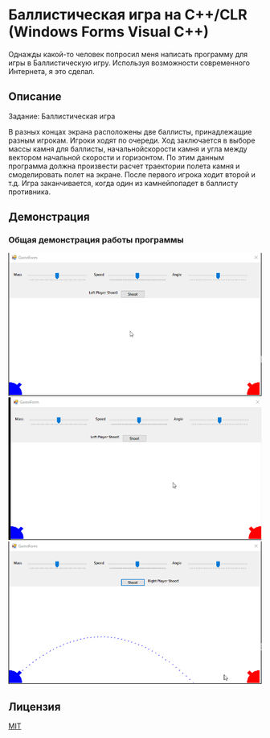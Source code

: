 # Баллистическая игра на C++/CLR (Windows Forms Visual C++) #

Однажды какой-то человек попросил меня написать программу для игры в Баллистическую игру. Используя возможности современного Интернета, я это сделал.

## Описание ##

Задание: Баллистическая игра

В разных концах экрана расположены две баллисты, принадлежащие разным игрокам. Игроки ходят по очереди. Ход заключается в выборе массы камня для баллисты, начальнойскорости камня и угла между вектором начальной скорости и горизонтом. По этим данным программа должна произвести расчет траектории полета камня и смоделировать полет на экране. После первого игрока ходит второй и т.д. Игра заканчивается, когда один из камнейпопадет в баллисту противника.

## Демонстрация ##

### Общая демонстрация работы программы ###

![Первая демонстрация](images/demonstration-1.gif)
![Вторая демонстрация](images/demonstration-2.gif)
![Третья демонстрация](images/demonstration-3.gif)

## Лицензия ##

[MIT](LICENSE.md)